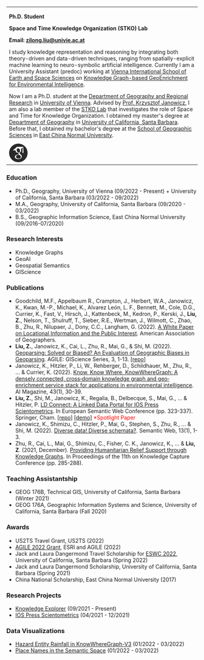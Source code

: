 <table border="0">
  <tr>
    <td width="100%">
      <p><b>Ph.D. Student</b></p>
      <p><b>Space and Time Knowledge Organization (STKO) Lab</b></p>
      <p><b>Email: <a href="mailto:zilong.liu@univie.ac.at">zilong.liu@univie.ac.at</a></b></p>
      <p>I study knowledge representation and reasoning by integrating both theory-driven and data-driven techniques, ranging from spatially-explicit machine learning to neuro-symbolic artificial intelligence. Currently I am a University Assistant (predoc) working at <a href="https://visess.univie.ac.at">Vienna International School of Earth and Space Sciences</a> on <a href="https://visess.univie.ac.at/how-to-apply/visess-2022-spring-call-phd-projects/knowledge-graph-based-geoenrichment-for-environmental-intelligence/">Knowledge Graph-based GeoEnrichment for Environmental Intelligence</a>.</p>
      <p>Now I am a Ph.D. student at the <a href="https://geographie.univie.ac.at/en/">Department of Geography and Regional Research</a> in <a href="https://www.univie.ac.at/en/">University of Vienna</a>. Advised by <a href="https://www.geog.ucsb.edu/people/faculty/krzysztof-janowicz">Prof. Krzysztof Janowicz</a>, I am also a lab member of the <a href="https://github.com/stko-lab">STKO Lab</a> that investigates the role of Space and Time for Knowledge Organization. I obtained my master's degree at <a href="https://www.geog.ucsb.edu">Department of Geography</a> in <a href="https://www.ucsb.edu">University of California, Santa Barbara</a>. Before that, I obtained my bachelor's degree at the <a href="http://www.geo.ecnu.edu.cn/?classid=9193">School of Geographic Sciences</a> in <a href="https://english.ecnu.edu.cn">East China Normal University</a>.</p>
      <a href="https://scholar.google.com/citations?user=UqappoUAAAAJ&hl=en"><img src="google-scholar.png" height="10%" width="10%"/></a>
    </td>
  </tr>
</table>

### Education
- Ph.D., Geography, University of Vienna (09/2022 - Present) + University of California, Santa Barbara (03/2022 - 09/2022)
- M.A., Geography, University of California, Santa Barbara (09/2020 - 03/2022)
- B.S., Geographic Information Science, East China Normal University (09/2016-07/2020)

### Research Interests
- Knowledge Graphs
- GeoAI
- Geospatial Semantics
- GIScience

### Publications
- Goodchild, M.F., Appelbaum R., Crampton, J., Herbert, W.A., Janowicz, K., Kwan, M.-P., Michael, K., Alvarez León, L. F., Bennett, M., Cole, D.G., Currier, K., Fast, V., Hirsch, J., Kattenbeck, M., Kedron, P., Kerski, J., <b>Liu, Z.</b>, Nelson, T., Shulruff, T., Sieber, R.E., Wertman, J., Wilmott, C., Zhao, B., Zhu, R., Nilupaer, J., Dony, C.C., Langham, G. (2022). <a href="https://doi.org/10.14433/2017.0113">A White Paper on Locational Information and the Public Interest</a>. American Association of Geographers.
- <b>Liu, Z.</b>, Janowicz, K., Cai, L., Zhu, R., Mai, G., & Shi, M. (2022). <a href="https://agile-giss.copernicus.org/articles/3/9/2022/agile-giss-3-9-2022.pdf">Geoparsing: Solved or Biased? An Evaluation of Geographic Biases in Geoparsing</a>. AGILE: GIScience Series, 3, 1-13. <a href="https://github.com/zilongliu-geo/Geoparsing-Solved-Or-Biased">[repo]</a>
- Janowicz, K., Hitzler, P., Li, W., Rehberger, D., Schildhauer, M., Zhu, R., ... & Currier, K. (2022). <a href="https://onlinelibrary.wiley.com/doi/pdf/10.1002/aaai.12043">Know, Know Where, KnowWhereGraph: A densely connected, cross‐domain knowledge graph and geo‐enrichment service stack for applications in environmental intelligence</a>. AI Magazine, 43(1), 30-39.
- <b>Liu, Z.</b>, Shi, M., Janowicz, K., Regalia, B., Delbecque, S., Mai, G., ... & Hitzler, P. <a href="https://2022.eswc-conferences.org/wp-content/uploads/2022/05/paper_80_Liu_et_al.pdf">LD Connect: A Linked Data Portal for IOS Press Scientometrics</a>. In European Semantic Web Conference (pp. 323-337). Springer, Cham. <a href="https://github.com/stko-lab/LD-Connect">[repo]</a> <a href="http://stko-roy.geog.ucsb.edu:7200/iospress_scientometrics">[demo]</a> <span style="color:red">*Spotlight Paper</span>
- Janowicz, K., Shimizu, C., Hitzler, P., Mai, G., Stephen, S., Zhu, R., ... & Shi, M. (2022). <a href="https://content.iospress.com/download/semantic-web/sw210453?id=semantic-web%2Fsw210453">Diverse data! Diverse schemata?</a>. Semantic Web, 13(1), 1-3.
- Zhu, R., Cai, L., Mai, G., Shimizu, C., Fisher, C. K., Janowicz, K., ... & <b>Liu, Z</b>. (2021, December). <a href="https://dl.acm.org/doi/pdf/10.1145/3460210.3493581">Providing Humanitarian Relief Support through Knowledge Graphs</a>. In Proceedings of the 11th on Knowledge Capture Conference (pp. 285-288).

### Teaching Assistantship
- GEOG 176B, Technical GIS, University of California, Santa Barbara (Winter 2021)
- GEOG 176A, Geographic Information Systems and Science, University of California, Santa Barbara (Fall 2020)

### Awards
- US2TS Travel Grant, US2TS (2022)
- <a href="https://agile-online.org/index.php/conference-2022/grants-2022">AGILE 2022 Grant</a>, ESRI and AGILE (2022)
- Jack and Laura Dangermond Travel Scholarship for <a href="https://2022.eswc-conferences.org/">ESWC 2022</a>, University of California, Santa Barbara (Spring 2022)
- Jack and Laura Dangermond Scholarship, University of California, Santa Barbara (Spring 2021)
- China National Scholarship, East China Normal University (2017)

### Research Projects
- <a href="https://stko-kwg.geog.ucsb.edu/">Knowledge Explorer</a> (09/2021 - Present)
- <a href="http://stko-roy.geog.ucsb.edu:7200/iospress_scientometrics/">IOS Press Scientometrics</a> (04/2021 - 12/2021)

### Data Visualizations
- <a href="https://vislab.mat.ucsb.edu/2022/p3/ZilongLiu/Project3_Zilong_Liu.html">Hazard Entity Rainfall in KnowWhereGraph-V3</a> (01/2022 - 03/2022)
- <a href="https://vislab.mat.ucsb.edu/2022/p2/ZilongLiu/Project2_Zilong_Liu.html">Place Names in the Semantic Space</a> (01/2022 - 03/2022)
